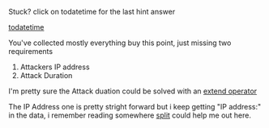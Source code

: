 Stuck? click on todatetime for the last hint answer

[todatetime](https://portal.loganalytics.io/Demo?q=H4sIAAAAAAAAA7VSy2rDMBC8B%2FIPi042uC2hZxdMEkpvoU4opQSj2OtEeUhGu04T6Md35UIaiiGnCiRWYjUzzGyOZesNnyfIWLJxdjj4gs8NeoS5OeAzWvSasYIn0GsXPY6qGH5bxu7QtIwe0hTU2Fl25LKmyf1xpEIXnhhtBbILFrRih2dIgV0lkOEhYq8t7eUWqQeVgLqTQ0DYG7uOGu0Jiy05G007IKxm3jXo2SDF9x8qE8VHER8IIOBBtJiPY7WM4%2FiKnlh7%2Fl8BHUWfhMa7rRh7cSoZDuCyMmZd7nLW3JLIMnV9m%2FJNE7xOZkBIJHGBsYZNSEgtuxTekVSiXmxt9twlpyBRua5RQQw97FgtCH1Wlq61nN6kn54MsXgD%2BucHQUsyHauWodZmLyU7ILMOwkK5ES%2FVsoe3yINlYcbSP%2Fn0NU9t1bVeT9I3YZfeL7sCAAA%3D)

You've collected mostly everything buy this point, just missing two requirements

1. Attackers IP address
2. Attack Duration

I'm pretty sure the Attack duation could be solved with an [extend operator](https://docs.microsoft.com/en-us/azure/kusto/query/extendoperator)

The IP Address one is pretty stright forward but i keep getting "IP address:" in the data, i remember reading somewhere [split](https://docs.microsoft.com/en-us/azure/kusto/query/splitfunction) could help me out here.